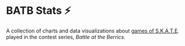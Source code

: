 # BATB Stats ⚡️

A collection of charts and data visualizations about [games of S.K.A.T.E](https://en.wikipedia.org/wiki/Game_of_Skate). played in the contest series, *Battle at the Berrics*.